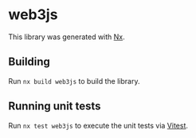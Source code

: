 # web3js

This library was generated with [Nx](https://nx.dev).

## Building

Run `nx build web3js` to build the library.

## Running unit tests

Run `nx test web3js` to execute the unit tests via [Vitest](https://vitest.dev/).
